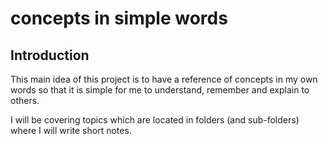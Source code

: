 # concepts in simple words

## Introduction

This main idea of this project is to have a reference of concepts in my own words so that it is simple for me to understand, remember and explain to others. 

I will be covering topics which are located in folders (and sub-folders) where I will write short notes.